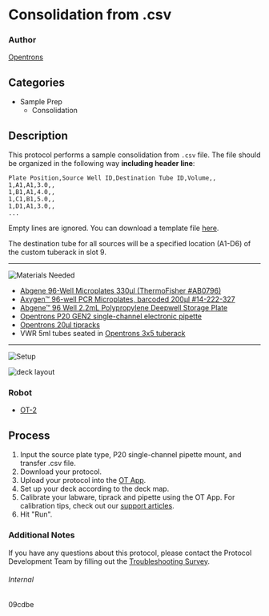 # Consolidation from .csv

### Author
[Opentrons](https://opentrons.com/)



## Categories
* Sample Prep
	* Consolidation

## Description
This protocol performs a sample consolidation from `.csv` file. The file should be organized in the following way **including header line**:

```
Plate Position,Source Well ID,Destination Tube ID,Volume,,
1,A1,A1,3.0,,
1,B1,A1,4.0,,
1,C1,B1,5.0,,
1,D1,A1,3.0,,
...
```

Empty lines are ignored. You can download a template file [here](https://s3.amazonaws.com/pf-upload-01/u-4256/0/2020-03-07/b303m2c/Verogen-CP-Example-File.xlsx).

The destination tube for all sources will be a specified location (A1-D6) of the custom tuberack in slot 9.

---
![Materials Needed](https://s3.amazonaws.com/opentrons-protocol-library-website/custom-README-images/001-General+Headings/materials.png)

* [Abgene 96-Well Microplates 330µl (ThermoFisher #AB0796)](https://www.thermofisher.com/order/catalog/product/AB0796#/AB0796)
* [Axygen™ 96-well PCR Microplates, barcoded 200µl #14-222-327](https://www.fishersci.com/shop/products/axygen-96-well-full-skirted-pcr-microplates-clear-sterilized/14222327)
* [Abgene™ 96 Well 2.2mL Polypropylene Deepwell Storage Plate](https://www.thermofisher.com/order/catalog/product/AB0661#/AB0661)
* [Opentrons P20 GEN2 single-channel electronic pipette](https://shop.opentrons.com/collections/ot-2-pipettes/products/single-channel-electronic-pipette)
* [Opentrons 20µl tipracks](https://shop.opentrons.com/collections/opentrons-tips/products/opentrons-10ul-tips)
* VWR 5ml tubes seated in [Opentrons 3x5 tuberack](https://shop.opentrons.com/collections/verified-labware/products/tube-rack-set-1)

---
![Setup](https://s3.amazonaws.com/opentrons-protocol-library-website/custom-README-images/001-General+Headings/Setup.png)

![deck layout](https://s3.amazonaws.com/pf-upload-01/u-4256/0/2020-03-07/8n13m3k/4507DEEA-59CD-4453-8825-E4AA78E421C9.jpeg)

### Robot
* [OT-2](https://opentrons.com/ot-2)

## Process
1. Input the source plate type, P20 single-channel pipette mount, and transfer .csv file.
2. Download your protocol.
3. Upload your protocol into the [OT App](https://opentrons.com/ot-app).
4. Set up your deck according to the deck map.
5. Calibrate your labware, tiprack and pipette using the OT App. For calibration tips, check out our [support articles](https://support.opentrons.com/en/collections/1559720-guide-for-getting-started-with-the-ot-2).
6. Hit "Run".

### Additional Notes
If you have any questions about this protocol, please contact the Protocol Development Team by filling out the [Troubleshooting Survey](https://protocol-troubleshooting.paperform.co/).

###### Internal
09cdbe
